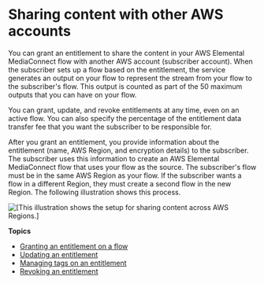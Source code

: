 # Sharing content with other AWS accounts<a name="entitlements-originator"></a>

You can grant an entitlement to share the content in your AWS Elemental MediaConnect flow with another AWS account \(subscriber account\)\. When the subscriber sets up a flow based on the entitlement, the service generates an output on your flow to represent the stream from your flow to the subscriber's flow\. This output is counted as part of the 50 maximum outputs that you can have on your flow\. 

You can grant, update, and revoke entitlements at any time, even on an active flow\. You can also specify the percentage of the entitlement data transfer fee that you want the subscriber to be responsible for\.

After you grant an entitlement, you provide information about the entitlement \(name, AWS Region, and encryption details\) to the subscriber\. The subscriber uses this information to create an AWS Elemental MediaConnect flow that uses your flow as the source\. The subscriber's flow must be in the same AWS Region as your flow\. If the subscriber wants a flow in a different Region, they must create a second flow in the new Region\. The following illustration shows this process\.

![\[This illustration shows the setup for sharing content across AWS Regions.\]](http://docs.aws.amazon.com/mediaconnect/latest/ug/)

**Topics**
+ [Granting an entitlement on a flow](entitlements-grant.md)
+ [Updating an entitlement](entitlements-update.md)
+ [Managing tags on an entitlement](entitlements-manage-tags.md)
+ [Revoking an entitlement](entitlements-revoke.md)